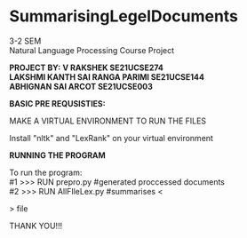 # SummarisingLegelDocuments<br />
3-2 SEM<br />
Natural Language Processing Course Project<br />

**PROJECT BY:**
**V RAKSHEK                        SE21UCSE274<br />
LAKSHMI KANTH SAI RANGA PARIMI     SE21UCSE144<br />
ABHIGNAN SAI ARCOT                 SE21UCSE003<br />**

**BASIC PRE REQUSISTIES:<br />**

MAKE A VIRTUAL ENVIRONMENT TO RUN THE FILES<br /> 

Install "nltk" and "LexRank" on your virtual environment<br />

**RUNNING THE PROGRAM<br />**

To run the program:<br />
  #1 >>> RUN prepro.py        #generated proccessed documents<br />
  #2 >>> RUN AllFIleLex.py    #summarises <<main>> file<br />


THANK YOU!!!<br />
